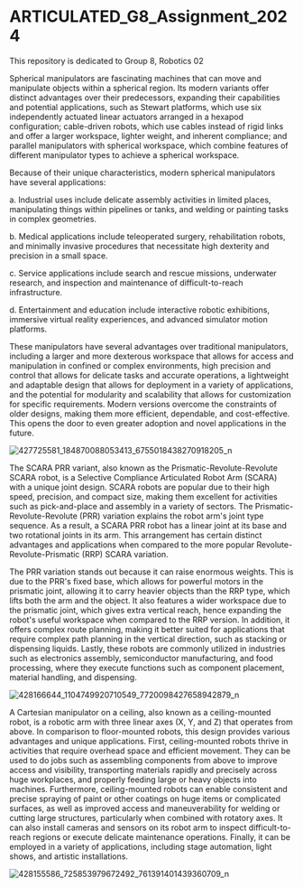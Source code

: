 # ARTICULATED_G8_Assignment_2024
This repository is dedicated to Group 8, Robotics 02

Spherical manipulators are fascinating machines that can move and manipulate objects within a spherical region. Its modern variants offer distinct advantages over their predecessors, expanding their capabilities and potential applications, such as Stewart platforms, which use six independently actuated linear actuators arranged in a hexapod configuration; cable-driven robots, which use cables instead of rigid links and offer a larger workspace, lighter weight, and inherent compliance; and parallel manipulators with spherical workspace, which combine features of different manipulator types to achieve a spherical workspace.

Because of their unique characteristics, modern spherical manipulators have several applications:

a.	Industrial uses include delicate assembly activities in limited places, manipulating things within pipelines or tanks, and welding or painting tasks in complex geometries. 

b.	Medical applications include teleoperated surgery, rehabilitation robots, and minimally invasive procedures that necessitate high dexterity and precision in a small space. 

c.	Service applications include search and rescue missions, underwater research, and inspection and maintenance of difficult-to-reach infrastructure. 

d.	Entertainment and education include interactive robotic exhibitions, immersive virtual reality experiences, and advanced simulator motion platforms.

These manipulators have several advantages over traditional manipulators, including a larger and more dexterous workspace that allows for access and manipulation in confined or complex environments, high precision and control that allows for delicate tasks and accurate operations, a lightweight and adaptable design that allows for deployment in a variety of applications, and the potential for modularity and scalability that allows for customization for specific requirements. Modern versions overcome the constraints of older designs, making them more efficient, dependable, and cost-effective. This opens the door to even greater adoption and novel applications in the future.

![427725581_184870088053413_6755018438270918205_n](https://github.com/icecreamperson/ARTICULATED_G8_Assignment_2024/assets/157558526/c16b272e-67ce-487e-8244-95a8301615a0)

The SCARA PRR variant, also known as the Prismatic-Revolute-Revolute SCARA robot, is a Selective Compliance Articulated Robot Arm (SCARA) with a unique joint design. SCARA robots are popular due to their high speed, precision, and compact size, making them excellent for activities such as pick-and-place and assembly in a variety of sectors. The Prismatic-Revolute-Revolute (PRR) variation explains the robot arm's joint type sequence. As a result, a SCARA PRR robot has a linear joint at its base and two rotational joints in its arm. This arrangement has certain distinct advantages and applications when compared to the more popular Revolute-Revolute-Prismatic (RRP) SCARA variation.

The PRR variation stands out because it can raise enormous weights. This is due to the PRR's fixed base, which allows for powerful motors in the prismatic joint, allowing it to carry heavier objects than the RRP type, which lifts both the arm and the object. It also features a wider workspace due to the prismatic joint, which gives extra vertical reach, hence expanding the robot's useful workspace when compared to the RRP version. In addition, it offers complex route planning, making it better suited for applications that require complex path planning in the vertical direction, such as stacking or dispensing liquids. Lastly, these robots are commonly utilized in industries such as electronics assembly, semiconductor manufacturing, and food processing, where they execute functions such as component placement, material handling, and dispensing.

![428166644_1104749920710549_7720098427658942879_n](https://github.com/icecreamperson/ARTICULATED_G8_Assignment_2024/assets/157558526/7d015d49-ee87-4c05-b936-67a824e35121)

A Cartesian manipulator on a ceiling, also known as a ceiling-mounted robot, is a robotic arm with three linear axes (X, Y, and Z) that operates from above. In comparison to floor-mounted robots, this design provides various advantages and unique applications. First, ceiling-mounted robots thrive in activities that require overhead space and efficient movement. They can be used to do jobs such as assembling components from above to improve access and visibility, transporting materials rapidly and precisely across huge workplaces, and properly feeding large or heavy objects into machines. Furthermore, ceiling-mounted robots can enable consistent and precise spraying of paint or other coatings on huge items or complicated surfaces, as well as improved access and maneuverability for welding or cutting large structures, particularly when combined with rotatory axes. It can also install cameras and sensors on its robot arm to inspect difficult-to-reach regions or execute delicate maintenance operations. Finally, it can be employed in a variety of applications, including stage automation, light shows, and artistic installations.

![428155586_725853979672492_761391401439360709_n](https://github.com/icecreamperson/ARTICULATED_G8_Assignment_2024/assets/157558526/9faf9872-5bf1-41a9-b6f0-81aea7ee939e)
